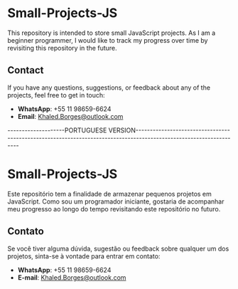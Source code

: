 # Small-Projects-JS

This repository is intended to store small JavaScript projects. As I am a beginner programmer, I would like to track my progress over time by revisiting this repository in the future.

## Contact

If you have any questions, suggestions, or feedback about any of the projects, feel free to get in touch:

- **WhatsApp**: +55 11 98659-6624 
- **Email**: Khaled.Borges@outlook.com

--------------------PORTUGUESE VERSION-------------------------------------------------------------------------------------------------------------------
  
# Small-Projects-JS

Este repositório tem a finalidade de armazenar pequenos projetos em JavaScript. Como sou um programador iniciante, gostaria de acompanhar meu progresso ao longo do tempo revisitando este repositório no futuro.

## Contato
Se você tiver alguma dúvida, sugestão ou feedback sobre qualquer um dos projetos, sinta-se à vontade para entrar em contato:

- **WhatsApp**: +55 11 98659-6624
- **E-mail**: Khaled.Borges@outlook.com
